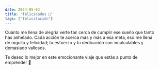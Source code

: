 ```yaml
---
date: 2024-05-03
title: "felicidades 🚀"
tags: ["felicitación"]
---
```

Cuánto me llena de alegría verte tan cerca de cumplir ese sueño que tanto has anhelado. Cada acción te acerca más y más a esa meta, eso me llena de orgullo y felicidad; tu esfuerzo y tu dedicación son incalculables y demasiado valiosos.

Te deseo lo mejor en este emocionante viaje que estás a punto de emprender 🚀